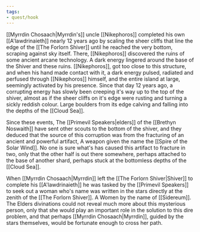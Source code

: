 ```yaml
---
tags: 
- quest/hook
---
```

[[Myrrdin Chosaach|Myrrdin's]]  uncle [[Nikephoros]] completed his own [[A'lawdrinaieth]] nearly 12 years ago by scaling the sheer cliffs that line the edge of the [[The Forlorn Shiver]] until he reached the very bottom, scraping against sky itself. There, [[Nikephoros]] discovered the ruins of some ancient arcane technology. A dark energy lingered around the base of the Shiver and these ruins. [[Nikephoros]], got too close to this structure, and when his hand made contact with it, a dark energy pulsed, radiated and perfused through [[Nikephoros]] himself, and the entire island at large, seemingly activated by his presence. Since that day 12 years ago, a corrupting energy has slowly been creeping it's way up to the top of the shiver, almost as if the sheer cliffs on it's edge were rusting and turning a sickly reddish colour. Large boulders from its edge calving and falling into the depths of the [[Cloud Sea]].

Since these events, The [[Primevil Speakers|elders]] of the [[Brethyn Noswaith]] have sent other scouts to the bottom of the shiver, and they deduced that the source of this corruption was from the fracturing of an ancient and powerful artifact, A weapon given the name the [[Spire of the Solar Wind]]. No one is sure what's has caused this artifact to fracture in two, only that the other half is out there somewhere, perhaps attached to the base of another shard, perhaps stuck at the bottomless depths of the [[Cloud Sea]].

When [[Myrrdin Chosaach|Myrrdin]] left the [[The Forlorn Shiver|Shiver]] to complete his [[A'lawdrinaieth]] he was tasked by the [[Primevil Speakers]] to seek out a woman who's name was written in the stars directly at the zenith of the [[The Forlorn Shiver]]. A Women by the name of [[Sidereum]]. The Elders divinations could not reveal much more about this mysterious person, only that she would play an important role in the solution to this dire problem, and that perhaps [[Myrrdin Chosaach|Myrrdin]], guided by the stars themselves,  would be fortunate enough to cross her path.